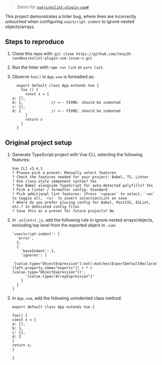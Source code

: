 > Demo for [`vuejs/eslint-plugin-vue#`]()

This project demonstrates a linter bug, where lines are incorrectly untouched when configuring `vue/script-indent` to ignore nested objects/arrays.

## Steps to reproduce

 1. Clone this repo with: `git clone https://github.com/tony19-sandbox/eslint-plugin-vue-issue-x.git`

 2. Run the linter with: `npm run lint` or `yarn lint`.

 3. Observe `foo()` in `App.vue` is formatted as:

          export default class App extends Vue {
            foo () {
              const x = {
        a: [],
        b: 1,             // <-- FIXME: should be indented
        c: {},
        d: 2              // <-- FIXME: should be indented
              }
              return x
            }
          }

## Original project setup

 1. Generate TypeScript project with Vue CLI, selecting the following features:

        Vue CLI v3.4.1
        ? Please pick a preset: Manually select features
        ? Check the features needed for your project: Babel, TS, Linter
        ? Use class-style component syntax? Yes
        ? Use Babel alongside TypeScript for auto-detected polyfills? Yes
        ? Pick a linter / formatter config: Standard
        ? Pick additional lint features: (Press `<space>` to select, `<a>` to toggle all, `<i>` to invert selection)Lint on save
        ? Where do you prefer placing config for Babel, PostCSS, ESLint, etc.? In dedicated config files
        ? Save this as a preset for future projects? No

 2. In `.eslintrc.js`, add the following rule to ignore nested arrays/objects, excluding top level from the exported object in `.vue`:

        'vue/script-indent': [
          'error',
          2,
          {
            'baseIndent': 1,
            'ignores': [
              '[value.type="ObjectExpression"]:not(:matches(ExportDefaultDeclaration, [left.property.name="exports"]) > * > [value.type="ObjectExpression"])',
              '[value.type="ArrayExpression"]'
            ]
          }
        ]

 3. In `App.vue`, add the following unindented class method:

        export default class App extends Vue {

        foo() {
        const x = {
        a: [],
        b: 1,
        c: {},
        d: 2
        }
        return x;
        }

        }
